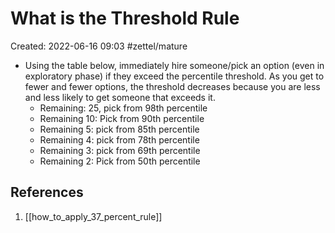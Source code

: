 #  What is the Threshold Rule
Created: 2022-06-16 09:03
#zettel/mature

- Using the table below, immediately hire someone/pick an option (even in exploratory phase) if they exceed the percentile threshold. As you get to fewer and fewer options, the threshold decreases because you are less and less likely to get someone that exceeds it.
	- Remaining: 25, pick from 98th percentile
	- Remaining 10: Pick from 90th percentile
	- Remaining 5: pick from 85th percentile
	- Remaining 4: pick from 78th percentile
	- Remaining 3: pick from 69th percentile
	- Remaining 2: Pick from 50th percentile

## References
1. [[how_to_apply_37_percent_rule]]